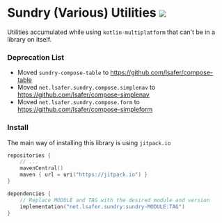 # Sundry (Various) Utilities [![](https://jitpack.io/v/net.lsafer/sundry.svg)](https://jitpack.io/#net.lsafer/sundry)

Utilities accumulated while using `kotlin-multiplatform` that can't be in a library on itself.

### Deprecation List

- Moved `sundry-compose-table` to https://github.com/lsafer/compose-table
- Moved `net.lsafer.sundry.compose.simplenav` to https://github.com/lsafer/compose-simplenav
- Moved `net.lsafer.sundry.compose.form` to https://github.com/lsafer/compose-simpleform

### Install

The main way of installing this library is
using `jitpack.io`

```kts
repositories {
    // ...
    mavenCentral()
    maven { url = uri("https://jitpack.io") }
}

dependencies {
    // Replace MODULE and TAG with the desired module and version
    implementation("net.lsafer.sundry:sundry-MODULE:TAG")
}
```
